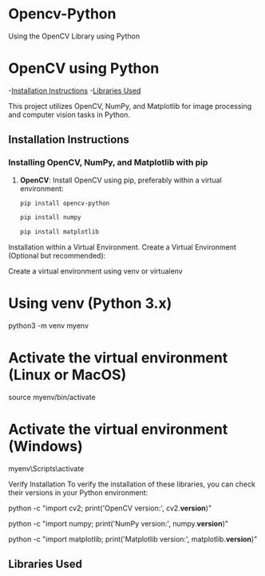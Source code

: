 # Opencv-Python
Using the OpenCV Library using Python 
# OpenCV using Python
-[Installation Instructions](#installation-instructions)
-[Libraries Used](#libraries-used)

This project utilizes OpenCV, NumPy, and Matplotlib for image processing and computer vision tasks in Python.

## Installation Instructions

### Installing OpenCV, NumPy, and Matplotlib with pip

1. **OpenCV**: Install OpenCV using pip, preferably within a virtual environment:
   ```bash
   pip install opencv-python

   pip install numpy

   pip install matplotlib

 Installation within a Virtual Environment. Create a Virtual Environment (Optional but recommended):

Create a virtual environment using venv or virtualenv

# Using venv (Python 3.x)
python3 -m venv myenv

# Activate the virtual environment (Linux or MacOS)
source myenv/bin/activate

# Activate the virtual environment (Windows)
myenv\Scripts\activate

Verify Installation
To verify the installation of these libraries, you can check their versions in your Python environment:

python -c "import cv2; print('OpenCV version:', cv2.__version__)"

python -c "import numpy; print('NumPy version:', numpy.__version__)"

python -c "import matplotlib; print('Matplotlib version:', matplotlib.__version__)"

## Libraries Used 

